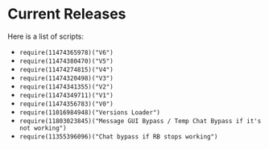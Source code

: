 <body>
    <h1>Current Releases</h1>
    <p>Here is a list of scripts:</p>  
    <ul>
        <li><code>require(11474365978)("V6")</code></li>
        <li><code>require(11474380470)("V5")</code></li>
        <li><code>require(11474274815)("V4")</code></li>
        <li><code>require(11474320498)("V3")</code></li>
        <li><code>require(11474341355)("V2")</code></li>
        <li><code>require(11474349711)("V1")</code></li>
        <li><code>require(11474356783)("V0")</code></li>
        <li><code>require(11016984948)("Versions Loader")</code></li>
        <li><code>require(11803023845)("Message GUI Bypass / Temp Chat Bypass if it's not working")</code></li>
        <li><code>require(11355396096)("Chat bypass if RB stops working")</code></li>
    </ul>
</body>
</html>
